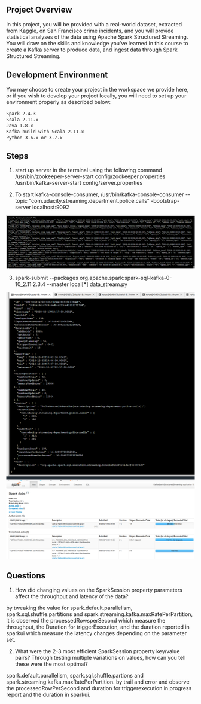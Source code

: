 ## Project Overview

In this project, you will be provided with a real-world dataset, extracted from Kaggle, on San Francisco crime incidents, and you will provide statistical analyses of the data using Apache Spark Structured Streaming. You will draw on the skills and knowledge you've learned in this course to create a Kafka server to produce data, and ingest data through Spark Structured Streaming.

## Development Environment

You may choose to create your project in the workspace we provide here, or if you wish to develop your project locally, you will need to set up your environment properly as described below:

    Spark 2.4.3
    Scala 2.11.x
    Java 1.8.x
    Kafka build with Scala 2.11.x
    Python 3.6.x or 3.7.x

## Steps
1) start up server in the terminal using the following command
	/usr/bin/zookeeper-server-start config/zookeeper.properties
	/usr/bin/kafka-server-start config/server.properties

2) To start kafka-console-consumer, 
/usr/bin/kafka-console-consumer --topic "com.udacity.streaming.department.police.calls" -bootstrap-server localhost:9092

![img](images/kafka-console-consumer.PNG)


3) spark-submit --packages org.apache.spark:spark-sql-kafka-0-10_2.11:2.3.4 --master local[*] data_stream.py

![img](images/progressreport.PNG)
![img](images/sparkui.PNG)

## Questions

1. How did changing values on the SparkSession property parameters affect the throughput and latency of the data?

by tweaking the value for spark.default.parallelism, spark.sql.shuffle.partitions and spark.streaming.kafka.maxRatePerPartition, it is observed the processedRowsperSecond which measure the throughput, the Duration for triggerExecution, and the duration reported in sparkui which measure the latency changes depending on the parameter set.

2. What were the 2-3 most efficient SparkSession property key/value pairs? Through testing multiple variations on values, how can you tell these were the most optimal?

spark.default.parallelism, spark.sql.shuffle.partions and spark.streaming.kafka.maxRatePerPartition. by trail and error and observe the processedRowPerSecond and duration for triggerexecution in progress report and the duration in sparkui.
